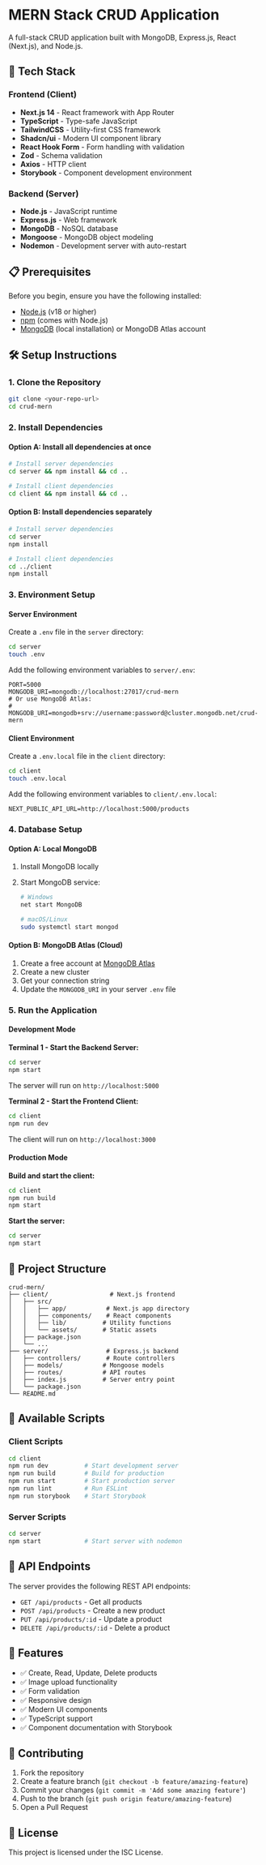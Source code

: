 # MERN Stack CRUD Application

A full-stack CRUD application built with MongoDB, Express.js, React (Next.js), and Node.js.

## 🚀 Tech Stack

### Frontend (Client)

- **Next.js 14** - React framework with App Router
- **TypeScript** - Type-safe JavaScript
- **TailwindCSS** - Utility-first CSS framework
- **Shadcn/ui** - Modern UI component library
- **React Hook Form** - Form handling with validation
- **Zod** - Schema validation
- **Axios** - HTTP client
- **Storybook** - Component development environment

### Backend (Server)

- **Node.js** - JavaScript runtime
- **Express.js** - Web framework
- **MongoDB** - NoSQL database
- **Mongoose** - MongoDB object modeling
- **Nodemon** - Development server with auto-restart

## 📋 Prerequisites

Before you begin, ensure you have the following installed:

- [Node.js](https://nodejs.org/) (v18 or higher)
- [npm](https://www.npmjs.com/) (comes with Node.js)
- [MongoDB](https://www.mongodb.com/try/download/community) (local installation) or MongoDB Atlas account

## 🛠️ Setup Instructions

### 1. Clone the Repository

```bash
git clone <your-repo-url>
cd crud-mern
```

### 2. Install Dependencies

#### Option A: Install all dependencies at once

```bash
# Install server dependencies
cd server && npm install && cd ..

# Install client dependencies
cd client && npm install && cd ..
```

#### Option B: Install dependencies separately

```bash
# Install server dependencies
cd server
npm install

# Install client dependencies
cd ../client
npm install
```

### 3. Environment Setup

#### Server Environment

Create a `.env` file in the `server` directory:

```bash
cd server
touch .env
```

Add the following environment variables to `server/.env`:

```env
PORT=5000
MONGODB_URI=mongodb://localhost:27017/crud-mern
# Or use MongoDB Atlas:
# MONGODB_URI=mongodb+srv://username:password@cluster.mongodb.net/crud-mern
```

#### Client Environment

Create a `.env.local` file in the `client` directory:

```bash
cd client
touch .env.local
```

Add the following environment variables to `client/.env.local`:

```env
NEXT_PUBLIC_API_URL=http://localhost:5000/products
```

### 4. Database Setup

#### Option A: Local MongoDB

1. Install MongoDB locally
2. Start MongoDB service:

   ```bash
   # Windows
   net start MongoDB

   # macOS/Linux
   sudo systemctl start mongod
   ```

#### Option B: MongoDB Atlas (Cloud)

1. Create a free account at [MongoDB Atlas](https://www.mongodb.com/atlas)
2. Create a new cluster
3. Get your connection string
4. Update the `MONGODB_URI` in your server `.env` file

### 5. Run the Application

#### Development Mode

**Terminal 1 - Start the Backend Server:**

```bash
cd server
npm start
```

The server will run on `http://localhost:5000`

**Terminal 2 - Start the Frontend Client:**

```bash
cd client
npm run dev
```

The client will run on `http://localhost:3000`

#### Production Mode

**Build and start the client:**

```bash
cd client
npm run build
npm start
```

**Start the server:**

```bash
cd server
npm start
```

## 📁 Project Structure

```
crud-mern/
├── client/                 # Next.js frontend
│   ├── src/
│   │   ├── app/           # Next.js app directory
│   │   ├── components/    # React components
│   │   ├── lib/          # Utility functions
│   │   └── assets/       # Static assets
│   ├── package.json
│   └── ...
├── server/                # Express.js backend
│   ├── controllers/       # Route controllers
│   ├── models/           # Mongoose models
│   ├── routes/           # API routes
│   ├── index.js          # Server entry point
│   └── package.json
└── README.md
```

## 🚀 Available Scripts

### Client Scripts

```bash
cd client
npm run dev          # Start development server
npm run build        # Build for production
npm run start        # Start production server
npm run lint         # Run ESLint
npm run storybook    # Start Storybook
```

### Server Scripts

```bash
cd server
npm start            # Start server with nodemon
```

## 🔧 API Endpoints

The server provides the following REST API endpoints:

- `GET /api/products` - Get all products
- `POST /api/products` - Create a new product
- `PUT /api/products/:id` - Update a product
- `DELETE /api/products/:id` - Delete a product

## 🎨 Features

- ✅ Create, Read, Update, Delete products
- ✅ Image upload functionality
- ✅ Form validation
- ✅ Responsive design
- ✅ Modern UI components
- ✅ TypeScript support
- ✅ Component documentation with Storybook

## 🤝 Contributing

1. Fork the repository
2. Create a feature branch (`git checkout -b feature/amazing-feature`)
3. Commit your changes (`git commit -m 'Add some amazing feature'`)
4. Push to the branch (`git push origin feature/amazing-feature`)
5. Open a Pull Request

## 📝 License

This project is licensed under the ISC License.
